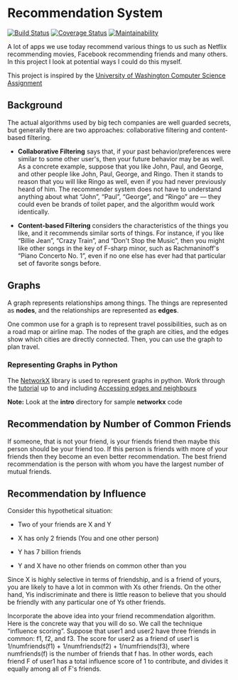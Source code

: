 # Recommendation System

[![Build Status](https://travis-ci.org/KengoWada/recommendation_system.svg?branch=master)](https://travis-ci.org/KengoWada/recommendation_system) [![Coverage Status](https://coveralls.io/repos/github/KengoWada/recommendation_system/badge.svg)](https://coveralls.io/github/KengoWada/recommendation_system) [![Maintainability](https://api.codeclimate.com/v1/badges/c786cd4b6b90ee0c88be/maintainability)](https://codeclimate.com/github/KengoWada/recommendation_system/maintainability)

A lot of apps we use today recommend various things to us such as Netflix recommending movies, Facebook recommending friends and many others. In this project I look at potential ways I could do this myself.

This project is inspired by the [University of Washington Computer Science Assignment](https://courses.cs.washington.edu/courses/cse140/13wi/homework/hw4/homework4.html)

## Background

The actual algorithms used by big tech companies are well guarded secrets, but generally there are two approaches: collaborative filtering and content-based filtering.

- **Collaborative Filtering** says that, if your past behavior/preferences were similar to some other user's, then your future behavior may be as well. As a concrete example, suppose that you like John, Paul, and George, and other people like John, Paul, George, and Ringo. Then it stands to reason that you will like Ringo as well, even if you had never previously heard of him. The recommender system does not have to understand anything about what “John”, “Paul”, “George”, and “Ringo” are — they could even be brands of toilet paper, and the algorithm would work identically.

- **Content-based Filtering** considers the characteristics of the things you like, and it recommends similar sorts of things. For instance, if you like “Billie Jean”, “Crazy Train”, and “Don't Stop the Music”, then you might like other songs in the key of F-sharp minor, such as Rachmaninoff's “Piano Concerto No. 1”, even if no one else has ever had that particular set of favorite songs before.

## Graphs

A graph represents relationships among things. The things are represented as **nodes**, and the relationships are represented as **edges**.

One common use for a graph is to represent travel possibilities, such as on a road map or airline map. The nodes of the graph are cities, and the edges show which cities are directly connected. Then, you can use the graph to plan travel.

### Representing Graphs in Python

The [NetworkX](https://networkx.github.io/) library is used to represent graphs in python. Work through the [tutorial](https://networkx.github.io/documentation/stable/tutorial.html) up to and including [Accessing edges and neighbours](https://networkx.github.io/documentation/stable/tutorial.html#accessing-edges-and-neighbors)

**Note:** Look at the **intro** directory for sample **networkx** code

## Recommendation by Number of Common Friends

If someone, that is not your friend, is your friends friend then maybe this person should be your friend too. If this person is friends with more of your friends then they become an even better recommendation. The best friend recommendation is the person with whom you have the largest number of mutual friends.

## Recommendation by Influence

Consider this hypothetical situation:

- Two of your friends are X and Y

- X has only 2 friends (You and one other person)

- Y has 7 billion friends

- Y and X have no other friends on common other than you

Since X is highly selective in terms of friendship, and is a friend of yours, you are likely to have a lot in common with Xs other friends. On the other hand, Yis indiscriminate and there is little reason to believe that you should be friendly with any particular one of Ys other friends.

Incorporate the above idea into your friend recommendation algorithm. Here is the concrete way that you will do so. We call the technique “influence scoring”.
Suppose that user1 and user2 have three friends in common: f1, f2, and f3. The score for user2 as a friend of user1 is 1/numfriends(f1) + 1/numfriends(f2) + 1/numfriends(f3), where numfriends(f) is the number of friends that f has. In other words, each friend F of user1 has a total influence score of 1 to contribute, and divides it equally among all of F's friends.
